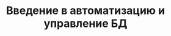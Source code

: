 ---
title: Введение в автоматизацию и управление БД
nav_order: 4
has_children: true
layout: default
permalink: /docs/administration-and-automatization
---